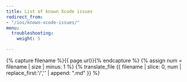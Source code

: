 ```yaml
---
title: List of known Xcode issues
redirect_from:
- "/ios/known-xcode-issues/"
menu:
  troubleshooting:
    weight: 5

---
```

{% capture filename %}{{ page.url}}{% endcapture %}
{% assign num = filename | size | minus: 1 %}
{% translate_file {{ filename | slice: 0, num | replace_first:'/','' | append: ".md" }} %}